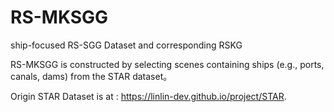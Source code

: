 # RS-MKSGG
ship-focused RS-SGG Dataset and corresponding RSKG  

RS-MKSGG is constructed by selecting scenes containing ships (e.g., ports, canals, dams) from the STAR dataset。  

Origin STAR Dataset is at : https://linlin-dev.github.io/project/STAR.  

